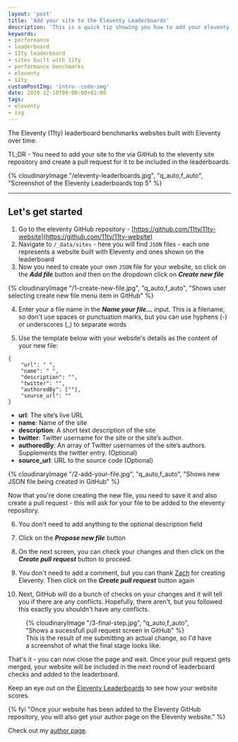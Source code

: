 ```yaml
---
layout: 'post'
title: 'Add your site to the Eleventy Leaderboards'
description: 'This is a quick tip showing you how to add your eleventy built website to the Eleventy leaderboards'
keywords:
- performance
- leaderboard
- 11ty leaderboard
- sites built with 11ty
- performance benchmarks
- eleventy
- 11ty
customPostImg: 'intro--code-img'
date: 2020-12-10T00:00:00+01:00
tags:
- eleventy
- ssg
---
```


<p class="lead">The Eleventy (11ty) leaderboard benchmarks websites built with Eleventy over time.</p>

TL;DR - You need to add your site to the via GitHub to the eleventy site repository and create a pull request for it to be included in the leaderboards.

{% cloudinaryImage "/eleventy-leaderboards.jpg", "q_auto,f_auto", "Screenshot of the Eleventy Leaderboards top 5" %}

<hr>

## Let's get started
1. Go to the eleventy GitHub repository - [https://github.com/11ty/11ty-website](https://github.com/11ty/11ty-website)
2. Navigate to `/_data/sites` - here you will find `JSON` files - each one represents a website built with Eleventy and ones shown on the leaderboard
3. Now you need to create your own `JSON` file for your website, so click on the **_Add file_** button and then on the dropdown click on **_Create new file_**

{% cloudinaryImage "/1-create-new-file.jpg", "q_auto,f_auto", "Shows user selecting create new file menu item in GitHub" %}

4. Enter your a file name in the **_Name your file..._** input. This is a filename, so don't use spaces or punctuation marks, but you can use hyphens (-) or underscores (_) to separate words

5. Use the template below with your website's details as the content of your new file:

```
{
    "url": " ",
    "name": " ",
    "description": "",
    "twitter": "",
    "authoredBy": [""],
    "source_url": ""
}
```
* **url**: The site’s live URL
* **name**: Name of the site
* **description**: A short text description of the site
* **twitter**: Twitter username for the site or the site’s author.
* **authoredBy**: An array of Twitter usernames of the site’s authors. Supplements the twitter entry. (Optional)
* **source_url**: URL to the source code (Optional)

{% cloudinaryImage "/2-add-your-file.jpg", "q_auto,f_auto", "Shows new JSON file being created in GitHub" %}

Now that you're done creating the new file, you need to save it and also create a pull request - this will ask for your file to be added to the eleventy repository.

6. You don't need to add anything to the optional description field

7. Click on the **_Propose new file_** button

8. On the next screen, you can check your changes and then click on the **_Create pull request_** button to proceed.

9. You don't need to add a comment, but you can thank [Zach](https://twitter.com/zachleat "Zack Leatherman on Twitter") for creating Eleventy. Then click on the  **_Create pull request_** button again

10. Next, GitHub will do a bunch of checks on your changes and it will tell you if there are any conflicts. Hopefully, there aren't, but you followed this exactly you shouldn't have any conflicts.

<figure>
  {% cloudinaryImage "/3-final-step.jpg", "q_auto,f_auto", "Shows a sucessfull pull request screen in GitHub" %}
  <figcaption>This is the result of me submitting an actual change, so I'd have a screenshot of what the final stage looks like.</figcaption>
</figure>

That's it - you can now close the page and wait. Once your pull request gets merged, your website will be included in the next round of leaderboard checks and added to the leaderboard.

Keep an eye out on the [Eleventy Leaderboards](https://www.11ty.dev/speedlify/) to see how your website scores.

{% fyi "Once your website has been added to the Eleventy GitHub repository, you will also get your author page on the Eleventy website." %}

Check out my [author page](https://www.11ty.dev/authors/juanfernandes/ "Juan Fernandes' author page on the Eleventy website").
